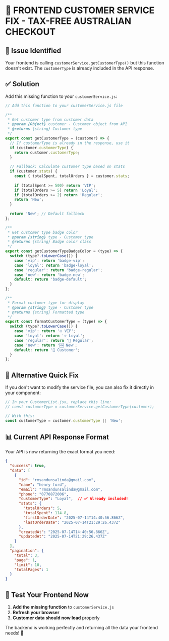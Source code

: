 # 🔧 FRONTEND CUSTOMER SERVICE FIX - TAX-FREE AUSTRALIAN CHECKOUT

## 🎯 **Issue Identified**

Your frontend is calling `customerService.getCustomerType()` but this function doesn't exist. The `customerType` is already included in the API response.

## ✅ **Solution**

Add this missing function to your `customerService.js`:

```javascript
// Add this function to your customerService.js file

/**
 * Get customer type from customer data
 * @param {Object} customer - Customer object from API
 * @returns {string} Customer type
 */
export const getCustomerType = (customer) => {
  // If customerType is already in the response, use it
  if (customer.customerType) {
    return customer.customerType;
  }
  
  // Fallback: Calculate customer type based on stats
  if (customer.stats) {
    const { totalSpent, totalOrders } = customer.stats;
    
    if (totalSpent >= 500) return 'VIP';
    if (totalOrders >= 5) return 'Loyal';
    if (totalOrders >= 2) return 'Regular';
    return 'New';
  }
  
  return 'New'; // Default fallback
};

/**
 * Get customer type badge color
 * @param {string} type - Customer type
 * @returns {string} Badge color class
 */
export const getCustomerTypeBadgeColor = (type) => {
  switch (type?.toLowerCase()) {
    case 'vip': return 'badge-vip';
    case 'loyal': return 'badge-loyal';
    case 'regular': return 'badge-regular';
    case 'new': return 'badge-new';
    default: return 'badge-default';
  }
};

/**
 * Format customer type for display
 * @param {string} type - Customer type
 * @returns {string} Formatted type
 */
export const formatCustomerType = (type) => {
  switch (type?.toLowerCase()) {
    case 'vip': return '🔥 VIP';
    case 'loyal': return '⭐ Loyal';
    case 'regular': return '👤 Regular';
    case 'new': return '🆕 New';
    default: return '👤 Customer';
  }
};
```

## 🔧 **Alternative Quick Fix**

If you don't want to modify the service file, you can also fix it directly in your component:

```javascript
// In your CustomerList.jsx, replace this line:
// const customerType = customerService.getCustomerType(customer);

// With this:
const customerType = customer.customerType || 'New';
```

## 📊 **Current API Response Format**

Your API is now returning the exact format you need:

```json
{
  "success": true,
  "data": [
    {
      "id": "rmsandunsalinda@gmail.com",
      "name": "henry ford",
      "email": "rmsandunsalinda@gmail.com",
      "phone": "0770872006",
      "customerType": "Loyal",  // ✅ Already included!
      "stats": {
        "totalOrders": 5,
        "totalSpent": 114.8,
        "firstOrderDate": "2025-07-14T14:40:56.866Z",
        "lastOrderDate": "2025-07-14T21:29:26.437Z"
      },
      "createdAt": "2025-07-14T14:40:56.866Z",
      "updatedAt": "2025-07-14T21:29:26.437Z"
    }
  ],
  "pagination": {
    "total": 3,
    "page": 1,
    "limit": 10,
    "totalPages": 1
  }
}
```

## 🚀 **Test Your Frontend Now**

1. **Add the missing function** to `customerService.js`
2. **Refresh your browser**
3. **Customer data should now load** properly

The backend is working perfectly and returning all the data your frontend needs! 🎉
